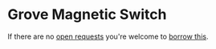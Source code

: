 # Grove Magnetic Switch
If there are no [open requests](../../../../issues?q=is%3Aissue+is%3Aopen+%22Grove+Magnetic+Switch%22+in%3Atitle) you're welcome to [borrow this](../../../../issues/new?title=Borrow+request+for+Grove+Magnetic+Switch&body=1+piece+of+%5Bthis%5D%28..%2Fblob%2Fmain%2F.%2FHardware%2FSensors%2FGrove_Magnetic_Switch.md%29+for+~2+weeks.).